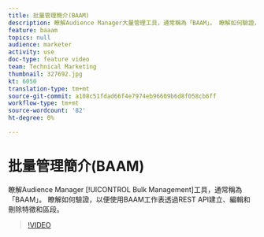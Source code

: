 ```yaml
---
title: 批量管理簡介(BAAM)
description: 瞭解Audience Manager大量管理工具，通常稱為「BAAM」。 瞭解如何驗證，以便使用BAAM工作表透過REST API建立、編輯和刪除特徵和區段。
feature: baaam
topics: null
audience: marketer
activity: use
doc-type: feature video
team: Technical Marketing
thumbnail: 327692.jpg
kt: 6050
translation-type: tm+mt
source-git-commit: a108c51fdad66f4e7974eb96609b6d8f058cb6ff
workflow-type: tm+mt
source-wordcount: '82'
ht-degree: 0%

---
```



# 批量管理簡介(BAAM)

瞭解Audience Manager [!UICONTROL Bulk Management]工具，通常稱為「BAAM」。 瞭解如何驗證，以便使用BAAM工作表透過REST API建立、編輯和刪除特徵和區段。

>[!VIDEO](https://video.tv.adobe.com/v/327692/?quality=12&learn=on)
